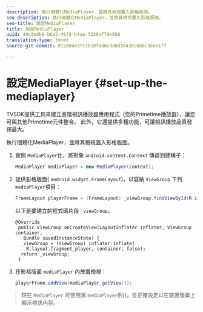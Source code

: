 ```yaml
---
description: 執行個體化MediaPlayer，並將其檢視置入影格版面。
seo-description: 執行個體化MediaPlayer，並將其檢視置入影格版面。
seo-title: 設定MediaPlayer
title: 設定MediaPlayer
uuid: 49c3edb9-b6e2-49f8-b4aa-f230af7de6b0
translation-type: tm+mt
source-git-commit: 812d04037c3b18f8d8cdd0d18430c686c3eee1ff

---
```



# 設定MediaPlayer {#set-up-the-mediaplayer}

TVSDK提供工具來建立進階視訊播放器應用程式（您的Primetime播放器），讓您可與其他Primetime元件整合。 此外，它還提供多種功能，可讓視訊播放品質發揮最大。

執行個體化MediaPlayer，並將其檢視置入影格版面。

1. 實例 `MediaPlayer`化，將對象 `android.content.Context` 傳遞到建構子：

   ```java
   MediaPlayer mediaPlayer = new MediaPlayer(context);
   ```

1. 提供影格版面( `android.widget.FrameLayout`)，以容納 `ViewGroup` 下列 `mediaPlayer`項目：

   ```java
   FrameLayout playerFrame = (FrameLayout) _viewGroup.findViewById(R.id.playerFrame);
   ```

   以下是要建立的程式碼片段 `_viewGroup`。

   ```
   @Override 
    public ViewGroup onCreateView(LayoutInflater inflater, ViewGroup container, 
      Bundle savedInstanceState) { 
     _viewGroup = (ViewGroup) inflater.inflate( 
       R.layout.fragment_player, container, false); 
     return _viewGroup; 
    }
   ```

1. 在影格版面 `mediaPlayer` 內放置檢視：

   ```java
   playerFrame.addView(mediaPlayer.getView());
   ```

>現在 `MediaPlayer` 可使用實 `mediaPlayer`例()，並正確設定以在裝置螢幕上顯示視訊內容。